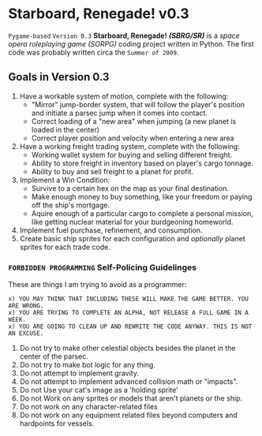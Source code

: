 # Starboard, Renegade! v0.3
`Pygame-based` `Version 0.3` **Starboard, Renegade!** ***(SBRG/SR)*** is a *space opera roleplaying game (SORPG)* coding project written in Python. The first code was probably written circa the `Summer of 2009`.

## Goals in Version 0.3
1) Have a workable system of motion, complete with the following:
    - "Mirror" jump-border system, that will follow the player's position and initiate a parsec jump when it comes into contact.
    - Correct loading of a "new area" when jumping (a new planet is loaded in the center)
    - Correct player position and velocity when entering a new area
2) Have a working freight trading system, complete with the following:
    - Working wallet system for buying and selling different freight.
    - Ability to store freight in inventory based on player's cargo tonnage.
    - Ability to buy and sell freight to a planet for profit.
3) Implement a Win Condition:
    - Survive to a certain hex on the map as your final destination.
    - Make enough money to buy something, like your freedom or paying off the ship's mortgage.
    - Aquire enough of a particular cargo to complete a personal mission, like getting nuclear material for your burdgeoning homeworld.
4) Implement fuel purchase, refinement, and consumption.
5) Create basic ship sprites for each configuration and *optionally* planet sprites for each trade code.

### `FORBIDDEN PROGRAMMING` Self-Policing Guidelinges
These are things I am trying to avoid as a programmer:
```
x) YOU MAY THINK THAT INCLUDING THESE WILL MAKE THE GAME BETTER. YOU ARE WRONG.
x) YOU ARE TRYING TO COMPLETE AN ALPHA, NOT RELEASE A FULL GAME IN A WEEK.
x) YOU ARE GOING TO CLEAN UP AND REWRITE THE CODE ANYWAY. THIS IS NOT AN EXCUSE.
```
1) Do not try to make other celestial objects besides the planet in the center of the parsec.
2) Do not try to make bot logic for any thing.
3) Do not attempt to implement gravity.
4) Do not attempt to implement advanced collision math or "impacts".
5) Do not Use your cat's image as a 'holding sprite'
6) Do not Work on any sprites or models that aren't planets or the ship.
7) Do not work on any character-related files
8) Do not work on any equipment related files beyond computers and hardpoints for vessels.
